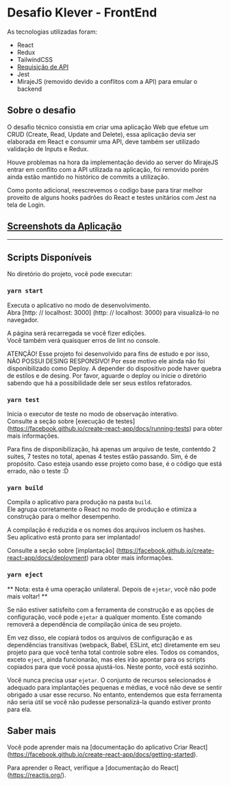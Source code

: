 # Desafio Klever - FrontEnd

As tecnologias utilizadas foram:

- React
- Redux
- TailwindCSS
- [Requisição de API](https://docs.awesomeapi.com.br/api-de-moedas)
- Jest
- MirajeJS (removido devido a conflitos com a API) para emular o backend

## Sobre o desafio

O desafio técnico consistia em criar uma aplicação Web que efetue um CRUD (Create, Read, Update and Delete), essa aplicação devia ser elaborada em React e consumir uma API, deve também ser utilizado validação de Inputs e Redux. 

Houve problemas na hora da implementação devido ao server do MirajeJS entrar em conflito com a API utilizada na aplicação, foi removido porém ainda estão mantido no histórico de commits a utilização.

Como ponto adicional, reescrevemos o codigo base para tirar melhor proveito de alguns hooks padrões do React e testes unitários com Jest na tela de Login.

## [Screenshots da Aplicação](/screenshots/)

---
## Scripts Disponíveis

No diretório do projeto, você pode executar:

### `yarn start`

Executa o aplicativo no modo de desenvolvimento. \
Abra [http: // localhost: 3000] (http: // localhost: 3000) para visualizá-lo no navegador.

A página será recarregada se você fizer edições. \
Você também verá quaisquer erros de lint no console.

ATENÇÃO! Esse projeto foi desenvolvido para fins de estudo e por isso, NÃO POSSUI DESING RESPONSIVO! Por esse motivo ele ainda não foi disponibilizado como Deploy. A depender do dispositivo pode haver quebra de estilos e de desing. Por favor, aguarde o deploy ou inicie o diretório sabendo que há a possibilidade dele ser seus estilos refatorados.

### `yarn test`

Inicia o executor de teste no modo de observação interativo. \
Consulte a seção sobre [execução de testes] (https://facebook.github.io/create-react-app/docs/running-tests) para obter mais informações.

Para fins de disponibilização, há apenas um arquivo de teste, contentdo 2 suites, 7 testes no total, apenas 4 testes estão passando. Sim, é de propósito. Caso esteja usando esse projeto como base, é o código que está errado, não o teste :D

### `yarn build`

Compila o aplicativo para produção na pasta `build`. \
Ele agrupa corretamente o React no modo de produção e otimiza a construção para o melhor desempenho.

A compilação é reduzida e os nomes dos arquivos incluem os hashes. \
Seu aplicativo está pronto para ser implantado!

Consulte a seção sobre [implantação] (https://facebook.github.io/create-react-app/docs/deployment) para obter mais informações.

### `yarn eject`

** Nota: esta é uma operação unilateral. Depois de `ejetar`, você não pode mais voltar! **

Se não estiver satisfeito com a ferramenta de construção e as opções de configuração, você pode `ejetar` a qualquer momento. Este comando removerá a dependência de compilação única de seu projeto.

Em vez disso, ele copiará todos os arquivos de configuração e as dependências transitivas (webpack, Babel, ESLint, etc) diretamente em seu projeto para que você tenha total controle sobre eles. Todos os comandos, exceto `eject`, ainda funcionarão, mas eles irão apontar para os scripts copiados para que você possa ajustá-los. Neste ponto, você está sozinho.

Você nunca precisa usar `ejetar`. O conjunto de recursos selecionados é adequado para implantações pequenas e médias, e você não deve se sentir obrigado a usar esse recurso. No entanto, entendemos que esta ferramenta não seria útil se você não pudesse personalizá-la quando estiver pronto para ela.

## Saber mais

Você pode aprender mais na [documentação do aplicativo Criar React] (https://facebook.github.io/create-react-app/docs/getting-started).

Para aprender o React, verifique a [documentação do React] (https://reactjs.org/).

